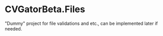 # CVGatorBeta.Files

"Dummy" project for file validations and etc., can be implemented later if needed.